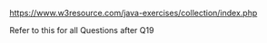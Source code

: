https://www.w3resource.com/java-exercises/collection/index.php


Refer to this for all Questions after Q19
